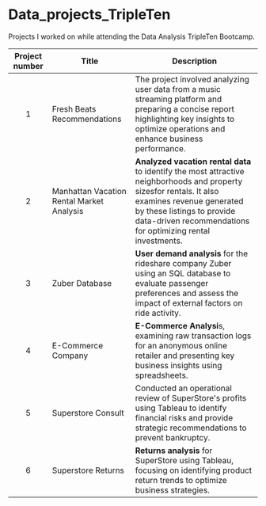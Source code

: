 # Data_projects_TripleTen

Projects I worked on while attending the Data Analysis TripleTen Bootcamp.


| Project number | Title | Description |
| :-----------: | ----------- |----------- |
| 1 | Fresh Beats Recommendations| The project involved analyzing user data from a music streaming platform and preparing a concise report highlighting key insights to optimize operations and enhance business performance.|
| 2 | Manhattan Vacation Rental Market Analysis | **Analyzed vacation rental data** to identify the most attractive neighborhoods and property sizesfor rentals. It also examines revenue generated by these listings to provide data-driven recommendations for optimizing rental investments. |
| 3 | Zuber Database | **User demand analysis** for the rideshare company Zuber using an SQL database to evaluate passenger preferences and assess the impact of external factors on ride activity. |
| 4 | E-Commerce Company | **E-Commerce Analysi**s, examining raw transaction logs for an anonymous online retailer and presenting key business insights using spreadsheets.|
| 5 | Superstore Consult | Conducted an operational review of SuperStore's profits using Tableau to identify financial risks and provide strategic recommendations to prevent bankruptcy. |
| 6 | Superstore Returns | **Returns analysis** for SuperStore using Tableau, focusing on identifying product return trends to optimize business strategies. |





